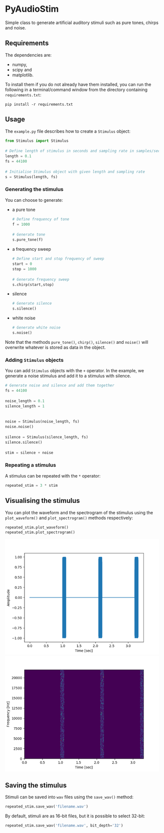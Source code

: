 # PyAudioStim
Simple class to generate artificial auditory stimuli such as pure tones, chirps and noise.

## Requirements
The dependencies are:
- numpy,
- scipy and
- matplotlib.

To install them if you do not already have them installed, you can run the following in a terminal/command window 
from the directory containing `requirements.txt`:

```
pip install -r requirements.txt
```

## Usage
The `example.py` file describes how to create a `Stimulus` object:

```python
from Stimulus import Stimulus

# Define length of stimulus in seconds and sampling rate in samples/second
length = 0.1
fs = 44100

# Initialise Stimulus object with given length and sampling rate
s = Stimulus(length, fs)
```

### Generating the stimulus
You can choose to generate:
- a pure tone
    ```python
    # Define frequency of tone
    f = 1000
    
    # Generate tone
    s.pure_tone(f)
    ```
- a frequency sweep
    ```python
    # Define start and stop frequency of sweep
    start = 0
    stop = 1000
    
    # Generate frequency sweep
    s.chirp(start,stop)
    ```
- silence
    ```python
    # Generate silence
    s.silence()
    ```
- white noise
    ```python
    # Generate white noise
    s.noise()

Note that the methods `pure_tone()`, `chirp()`, `silence()` and `noise()` will overwrite whatever is stored 
as data in the object.

### Adding `Stimulus` objects
You can add `Stimulus` objects with the `+` operator. In the example, we generate a noise stimulus and add it
to a stimulus with silence.

```python
# Generate noise and silence and add them together
fs = 44100

noise_length = 0.1
silence_length = 1


noise = Stimulus(noise_length, fs)
noise.noise()

silence = Stimulus(silence_length, fs)
silence.silence()

stim = silence + noise
```

### Repeating a stimulus
A stimulus can be repeated with the `*` operator:

```python
repeated_stim = 3 * stim
```

## Visualising the stimulus
You can plot the waveform and the spectrogram of the stimulus using the `plot_waveform()`
and `plot_spectrogram()` methods respectively:

```python
repeated_stim.plot_waveform()
repeated_stim.plot_spectrogram()
```

![](Images/stimulus_waveform.png)
![](Images/stimulus_spectrogram.png)

## Saving the stimulus
Stimuli can be saved into `wav` files using the `save_wav()` method:

```python
repeated_stim.save_wav('filename.wav')
```

By default, stimuli are as 16-bit files, but it is possible to select 32-bit:
```python
repeated_stim.save_wav('filename.wav', bit_depth='32')
```
